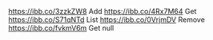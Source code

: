 https://ibb.co/3zzkZW8  Add
https://ibb.co/4Rx7M64  Get
https://ibb.co/S71qNTd  List
https://ibb.co/0VrjmDV  Remove
https://ibb.co/fvkmV6m  Get null
